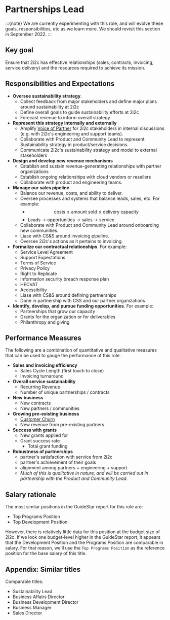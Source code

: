 
# Partnerships Lead

:::{note}
We are currently experimenting with this role, and will evolve these goals, responsibilities, etc as we learn more.
We should revisit this section in September 2022.
:::

## Key goal

Ensure that 2i2c has effective relationships (sales, contracts, invoicing, service delivery) and the resources required to achieve its mission.

## Responsibilities and Expectations

- **Oversee sustainability strategy**.
  - Collect feedback from major stakeholders and define major plans around sustainability at 2i2c
  - Define overall goals to guide sustainability efforts at 2i2c
  - Forecast revenue to inform overall strategy
- **Represent this strategy internally and externally**
  - Amplify [Voice of Partner](https://www.zs.com/insights/high-techs-new-challenge-hearing-voices-of-channel-partners) for 2i2c stakeholders in internal discussions (e.g. with 2i2c's engineering and support teams).
  - Collaborate with Product and Community Lead to represent Sustainability strategy in product/service decisions.
  - Communicate 2i2c's sustainability strategy and model to external stakeholders
- **Design and develop new revenue mechanisms**
  - Establish and sustain revenue-generating relationships with partner organizations
  - Establish ongoing relationships with cloud vendors or resellers
  - Collaborate with product and engineering teams.
- **Manage our sales pipeline**
  - Balance our revenue, costs, and ability to deliver.
  - Oversee processes and systems that balance leads, sales, etc. For example:
    - $$
      \mbox{costs} \leq \mbox{amount sold}  \leq \mbox{delivery capacity}
      $$
    - Leads $\rightarrow$ opportunities $\rightarrow$ sales $\rightarrow$ service
  - Collaborate with Product and Community Lead around onboarding new communities.
  - Liase with CS&S around invoicing pipeline.
  - Oversee 2i2c's actions as it pertains to invoicing.
- **Formalize our contractual relationships**. For example:
  - Service Level Agreement
  - Support Expectations
  - Terms of Service
  - Privacy Policy
  - Right to Replicate
  - Information security breach response plan
  - HECVAT
  - Accessibility
  - Liase with CS&S around defining partnerships
  - Done in partnership with CSS and our partner organizations
- **Identify, develop, and pursue funding opportunities**. For example:
  - Partnerships that grow our capacity
  - Grants for the organization or for deliverables
  - Philanthropy and giving

## Performance Measures

The following are a combination of quantitative and qualitative measures that can be used to gauge the performance of this role.

- **Sales and invoicing efficiency**
  - Sales Cycle Length (first touch to close)
  - Invoicing turnaround
- **Overall service sustainability**
  - Recurring Revenue
  - Number of unique partnerships / contracts
- **New business**
  - New contracts
  - New partners / communities
- **Growing pre-existing business**
  - [Customer Churn](https://www.salesforce.com/resources/articles/how-calculate-customer-churn-and-revenue-churn/)
  - New revenue from pre-existing partners
- **Success with grants**
  - New grants applied for
  - Grant success rate
    - Total grant funding
- **Robustness of partnerships**
  - partner's satisfaction with service from 2i2c
  - partner's achievement of their goals
  - alignment among partners + engineering + support
  - _Much of this is qualitative in nature, and will be carried out in partnership with the Product and Community Lead._

## Salary rationale

The most similar positions in the GuideStar report for this role are:

- Top Programs Position
- Top Development Position

However, there is relatively little data for this position at the budget size of 2i2c.
If we look one budget-level higher in the GuideStar report, it appears that the Development Position and the Programs Position are comparable in salary.
For that reason, we'll use the `Top Programs Position` as the reference position for the base salary of this title.

## Appendix: Similar titles

Comparable titles:

- Sustainability Lead
- Business Affairs Director
- Business Development Director
- Business Manager
- Sales Director